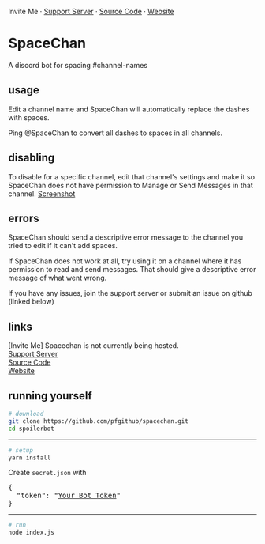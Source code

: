 Invite Me · [Support Server](https://discord.gg/j7qpZdE) · [Source Code](https://github.com/pfgithub/spacechan) · [Website](https://pfgithub.github.io/spacechan)

# SpaceChan
A discord bot for spacing #channel-names

## usage
Edit a channel name and SpaceChan will automatically replace the dashes with spaces.

Ping @SpaceChan to convert all dashes to spaces in all channels.

## disabling
To disable for a specific channel, edit that channel's settings and make it so SpaceChan does not have permission to Manage or Send Messages in that channel. [Screenshot](https://i.imgur.com/QTaqd77.png)

## errors
SpaceChan should send a descriptive error message to the channel you tried to edit if it can't add spaces.

If SpaceChan does not work at all, try using it on a channel where it has permission to read and send messages. That should give a descriptive error message of what went wrong.

If you have any issues, join the support server or submit an issue on github (linked below)

## links
[Invite Me] Spacechan is not currently being hosted.  
[Support Server](https://discord.gg/j7qpZdE)  
[Source Code](https://github.com/pfgithub/spacechan)  
[Website](https://pfgithub.github.io/spacechan)

## running yourself

```bash
# download
git clone https://github.com/pfgithub/spacechan.git
cd spoilerbot
```
---

```bash
# setup
yarn install
```
Create `secret.json` with
<pre>
{
  "token": "<a href="http://discordapp.com/applications/developers/me">Your Bot Token</a>"
}
</pre>

---

```bash
# run
node index.js
```
